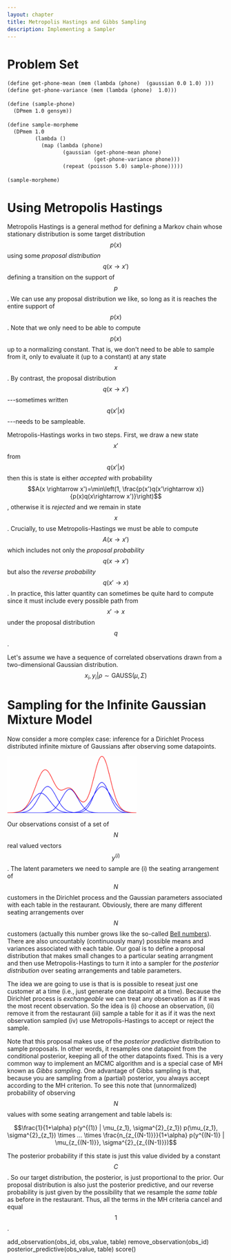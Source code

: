 ```yaml
---
layout: chapter
title: Metropolis Hastings and Gibbs Sampling
description: Implementing a Sampler
---
```

# Problem Set

~~~
(define get-phone-mean (mem (lambda (phone)  (gaussian 0.0 1.0) )))
(define get-phone-variance (mem (lambda (phone)  1.0)))

(define (sample-phone)
  (DPmem 1.0 gensym))

(define sample-morpheme
  (DPmem 1.0
         (lambda ()
           (map (lambda (phone)
                  (gaussian (get-phone-mean phone)
                            (get-phone-variance phone)))
                  (repeat (poisson 5.0) sample-phone)))))

(sample-morpheme)
~~~


# Using Metropolis Hastings

Metropolis Hastings is a general method for defining a Markov chain
whose stationary distribution is some target distribution $$p(x)$$
using some *proposal distribution* $$q(x \rightarrow x')$$ defining a
transition on the support of $$p$$. We can use any proposal
distribution we like, so long as it is reaches the entire support of
$$p(x)$$. Note that we only need to be able to compute $$p(x)$$ up to
a normalizing constant. That is, we don't need to be able to sample
from it, only to evaluate it (up to a constant) at any state $$x$$. By
contrast, the proposal distribution $$q(x \rightarrow x')$$---sometimes
written $$q(x'|x)$$---needs to be sampleable.

Metropolis-Hastings works in two steps. First, we draw a new state
$$x'$$ from $$q(x'|x)$$ then this is state is either *accepted* with
probability $$A(x \rightarrow x')=\min\left(1,
\frac{p(x')q(x'\rightarrow x)}{p(x)q(x\rightarrow x')}\right)$$,
otherwise it is *rejected* and we remain in state $$x$$. Crucially, to
use Metropolis-Hastings we must be able to compute $$A(x \rightarrow
x')$$ which includes not only the *proposal probability*
$$q(x\rightarrow x')$$ but also the *reverse probability*
$$q(x'\rightarrow x)$$. In practice, this latter quantity can
sometimes be quite hard to compute since it must include every
possible path from $$x' \rightarrow x$$ under the proposal
distribution $$q$$.

Let's assume we have a sequence of correlated observations drawn from
a two-dimensional Gaussian distribution. $$x_i, y_i | \rho \sim
\mathrm{GAUSS}(\mu, \Sigma)$$

# Sampling for the Infinite Gaussian Mixture Model

Now consider a more complex case: inference for a Dirichlet Process
distributed infinite mixture of Gaussians after observing some
datapoints.

<img src='images/mef.png' width='300' />

Our observations consist of a set of $$N$$ real valued vectors
$$y^{(i)}$$. The latent parameters we need to sample are (i) the
seating arrangement of $$N$$ customers in the Dirichlet process and
the Gaussian parameters associated with each table in the
restaurant. Obviously, there are many different seating arrangements
over $$N$$ customers (actually this number grows like the so-called
[Bell numbers](https://en.wikipedia.org/wiki/Bell_number)). There are
also uncountably (continuously many) possible means and variances
associated with each table. Our goal is to define a proposal
distribution that makes small changes to a particular seating
arrangment and then use Metropolis-Hastings to turn it into a sampler
for the *posterior distribution* over seating arrangements and table
parameters.

The idea we are going to use is that is is possible to reseat just one
customer at a time (i.e., just generate one datapoint at a
time). Because the Dirichlet process is *exchangeable* we can treat
any observation as if it was the most recent observation. So the idea
is (i) choose an observation, (ii) remove it from the restaurant (iii)
sample a table for it as if it was the next observation sampled (iv)
use Metropolis-Hastings to accept or reject the sample.

Note that this proposal makes use of the *posterior predictive*
distribution to sample proposals. In other words, it resamples one
datapoint from the conditional posterior, keeping all of the other
datapoints fixed. This is a very common way to implement an MCMC
algorithm and is a special case of MH known as *Gibbs sampling*. One
advantage of Gibbs sampling is that, because you are sampling from a
(partial) posterior, you always accept according to the MH
criterion. To see this note that (unnormalized) probability of
observing $$N$$ values with some seating arrangement and table labels is: 

$$\frac{1}{1+\alpha} p(y^{(1)} | \mu_{z_1}, \sigma^{2}_{z_1})
p(\mu_{z_1}, \sigma^{2}_{z_1}) \times ... \times \frac{n_{z_{(N-1)}}}{1+\alpha} p(y^{(N-1)} | \mu_{z_{(N-1)}}, \sigma^{2}_{z_{(N-1)}})$$

The posterior probability if this state is just this value divided by
a constant $$C$$. So our target distribution, the posterior, is just
proportional to the prior. Our proposal distribution is also just the
posterior predictive, and our reverse probability is just given by the
possibility that we resample the *same table* as before in the
restaurant. Thus, all the terms in the MH criteria cancel and equal $$1$$.


add_observation(obs_id, obs_value, table)
remove_observation(obs_id)
posterior_predictive(obs_value, table)
score()





<!--
The probability of a particular CRP partition can also be written down
in closed form as follows.
$$P(\vec{y})=\frac{\alpha^{K}\Gamma[\alpha]\prod_{j=0}^{K}\Gamma[y_{j}]}{\Gamma[\alpha+\sum_{j=0}^{K}y_{j}]}$$
Where $$\vec{y}$$ is the vector of counts of customers at each table and
$$\Gamma(\cdot)$$ is the gamma function, a continuous generalization of
the factorial function. This shows that for a CRP the vector of counts
is sufficient.
-->



